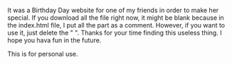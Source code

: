 It was a Birthday Day website for one of my friends in order to make her special. 
If you download all the file right now, it might be blank because in the index.html file, 
I put all the <html> part as a comment. However, if you want to use it, just delete the
" <!-- -->". Thanks for your time finding this useless thing. I hope you hava fun in the 
future. 

This is for personal use.
